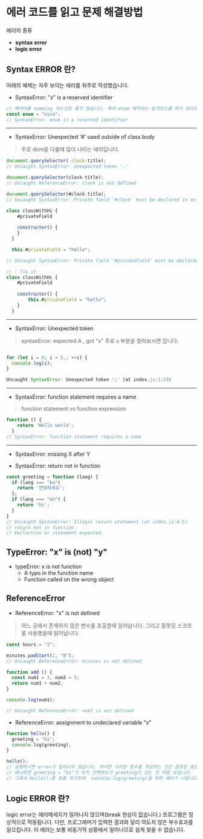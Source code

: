 # 에러 코드를 읽고 문제 해결방법

에러의 종류

- **syntax error**
- **logic error**

## Syntax ERROR 란?


아래의 예제는 자주 보이는 에러를 위주로 작성했습니다.

- SyntaxError: "x" is a reserved identifier

```js
// 예약어를 nameing 하는것은 좋지 않습니다. 특히 enum 예약어는 엄격모드를 하지 않아도 에러를 냅니다.
const enum = "nico";
// SyntaxError: enum is a reserved identifier
```

---
- SyntaxError: Unexpected '#' used outside of class body
> 주로 dom을 다룰때 많이 나타는 에러입니다.

```js
document.querySelector(.clock-title);
// Uncaught SyntaxError: Unexpected token '.'

```

```js
document.querySelector(clock-title);
// Uncaught ReferenceError: clock is not defined
```

```js
document.querySelector(#clock-title);
// Uncaught SyntaxError: Private field '#clock' must be declared in an enclosing class (at index.js:1:23)
```

``` js
class classWithHi {
    #privateField
  
    constructor() {
    }
  }

  this.#privateField = "hello";

// Uncaught SyntaxError: Private field '#privateField' must be declared in an enclosing class (at index.js:8:7)

// ! fix it
class classWithHi {
    #privateField
  
    constructor() {
        this.#privateField = "hello";
    }
  }


```

---

- SyntaxError: Unexpected token
>  syntaxError: expected A , got "x" 주로 x 부분을 찾아보시면 압니다.
``` js

for (let i = 0; i < 5,; ++i) {
  console.log(i);
}

Uncaught SyntaxError: Unexpected token ';' (at index.js:1:23)

```
---

- SyntaxError: function statement requires a name
> function statement vs function expression
```js
function () {
    return 'Hello world';
  }
// SyntaxError: function statement requires a name
```

---

-  SyntaxError: missing X after Y


- SyntaxError: return not in function

```js
const greeting = function (lang) {
  if (lang === "ko")
    return '안녕하세요';
  };
  if (lang === "en") {
    return 'hi';
  }
}
// Uncaught SyntaxError: Illegal return statement (at index.js:6:5)
// return not in function
// Declartion or statement expected.

```

## TypeError: "x" is (not) "y"

- typeError: x is not function
  - A typo in the function name
  - Function called on the wrong object


## ReferenceError

- ReferenceError: "x" is not defined
>  어느 곳에서 존재하지 않은 변수를 호출할때 일어납니다. 그리고 잘못된 스코프를 사용했을때 일어납니다.

``` js
const hours = "2";

minutes.padStart(2, "0");
// Uncaught ReferenceError: minutes is not defined
```

``` js
function add () {
  const num1 = 3, num2 = 5;
  return num1 + num2;
}

console.log(num1);

// Uncaught ReferenceError: num1 is not defined
```

- ReferenceError: assignment to undeclared variable "x"

``` js
function hello() {
  greeting = "hi";
  console.log(greeting);
}

hello();
// 실행하시면 error가 일어나지 않습니다. 하지만 이러한 함수를 작성하는 것은 잘못된 표현입니다.
// 왜냐하면 greeting = "hi"가 마치 전역변수가 greeting이 있는 것 처럼 보입니다.
// 그래서 hello();를 호출 하기전에  console.log(greeting)을 하면 에러가 나옵니다.
```


## Logic ERROR 란?

logic error는 에러메세지가 일어나지 않으며(break 현상이 없습니다.) 프로그램은 정상적으로 작동됩니다.
다만, 프로그래머가 입력한 결과와 달리 의도치 않은 부수효과를 일으킵니다.
이 에러는 보통 비동기적 상황에서 일어나므로 쉽게 찾을 수 없습니다.
